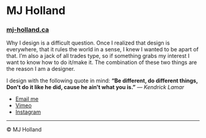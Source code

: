 # MJ Holland


### [mj-holland.ca](https://mj-holland.ca)


Why I design is a difficult question. Once I realized that design is everywhere, that it rules the world in a sense, I knew I wanted to be apart of that. I’m also a jack of all trades type, so if something grabs my interest I want to know how to do it/make it. The combination of these two things are the reason I am a designer.


I design with the following quote in mind:
**“Be different, do different things,
 Don't do it like he did, cause he ain't what you is.”**
*— Kendrick Lamar*


- [Email me](contact@mj-holland.ca)
- [Vimeo](https://vimeo.com/user56639384/)
- [Instagram](https://www.instagram.com/8008135_._/)
---
© MJ Holland
